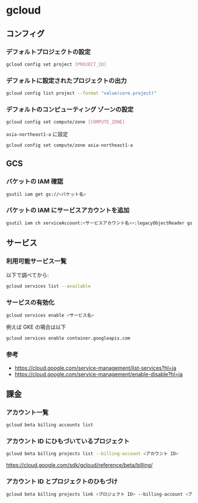 # gcloud

## コンフィグ

### デフォルトプロジェクトの設定

``` bash
gcloud config set project [PROJECT_ID]
```

### デフォルトに設定されたプロジェクトの出力

``` bash
gcloud config list project --format "value(core.project)"
```

### デフォルトのコンピューティング ゾーンの設定

``` bash
gcloud config set compute/zone [COMPUTE_ZONE]
```

`asia-northeast1-a` に設定

``` bash
gcloud config set compute/zone asia-northeast1-a
```

## GCS

### バケットの IAM 確認

``` bash
gsutil iam get gs://<バケット名>
```

### バケットの IAM にサービスアカウントを追加

``` bash
gsutil iam ch serviceAccount:<サービスアカウント名>>:legacyObjectReader gs://<バケット名>
```

## サービス

### 利用可能サービス一覧

以下で調べてから:

``` bash
gcloud services list --available
```

### サービスの有効化

``` bash
gcloud services enable <サービス名>
```

例えば GKE の場合は以下

``` bash
gcloud services enable container.googleapis.com
```

### 参考

* https://cloud.google.com/service-management/list-services?hl=ja
* https://cloud.google.com/service-management/enable-disable?hl=ja

## 課金

### アカウント一覧

``` bash
gcloud beta billing accounts list
```

### アカウント ID にひもづいているプロジェクト

``` bash
gcloud beta billing projects list --billing-account <アカウント ID>
```

https://cloud.google.com/sdk/gcloud/reference/beta/billing/

### アカウント ID とプロジェクトのひもづけ

``` bash
gcloud beta billing projects link <プロジェクト ID> --billing-account <アカウント ID>
```

